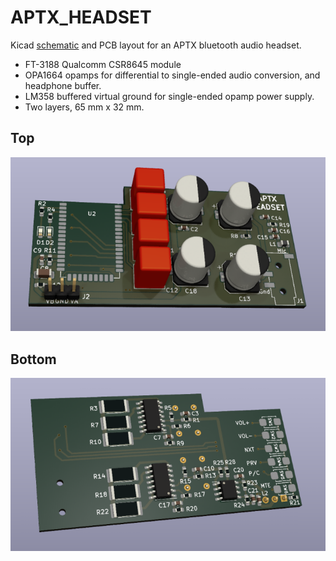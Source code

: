 # APTX_HEADSET

Kicad [schematic](aptx_headset.pdf) and PCB layout for an APTX bluetooth audio headset.
* FT-3188 Qualcomm CSR8645 module 
* OPA1664 opamps for differential to single-ended audio conversion, and headphone buffer.
* LM358 buffered virtual ground for single-ended opamp power supply.
* Two layers, 65 mm x 32 mm.

## Top
<img src="docs/top_3d.png">

## Bottom
<img src="docs/bottom_3d.png">
